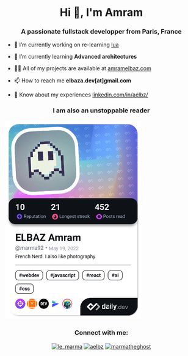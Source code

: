 <h1 align="center">Hi 👋, I'm Amram</h1>
<h3 align="center">A passionate fullstack developper from Paris, France</h3>

- 🔭 I’m currently working on re-learning [lua](https://github.com/Marma92/learninglua)

- 🌱 I’m currently learning **Advanced architectures**

- 👨‍💻 All of my projects are available at [amramelbaz.com](http://amramelbaz.com)

- 📫 How to reach me **elbaza.dev[at]gmail.com**

- 📄 Know about my experiences [linkedin.com/in/aelbz/](https://www.linkedin.com/in/aelbz/)


<h3 align="center">I am also an unstoppable reader</h3>


<a href="https://app.daily.dev/marma92"><img src="./devcard.png" width="356" alt="Amram's Dev Card"/></a>

<h3 align="center">Connect with me:</h3>
<p align="center">
<a href="https://twitter.com/le_marma" target="blank"><img align="center" src="https://raw.githubusercontent.com/rahuldkjain/github-profile-readme-generator/master/src/images/icons/Social/twitter.svg" alt="le_marma" height="30" width="40" /></a>
<a href="https://linkedin.com/in/aelbz" target="blank"><img align="center" src="https://raw.githubusercontent.com/rahuldkjain/github-profile-readme-generator/master/src/images/icons/Social/linked-in-alt.svg" alt="aelbz" height="30" width="40" /></a>
<a href="https://instagram.com/marmatheghost" target="blank"><img align="center" src="https://raw.githubusercontent.com/rahuldkjain/github-profile-readme-generator/master/src/images/icons/Social/instagram.svg" alt="marmatheghost" height="30" width="40" /></a>
</p>




